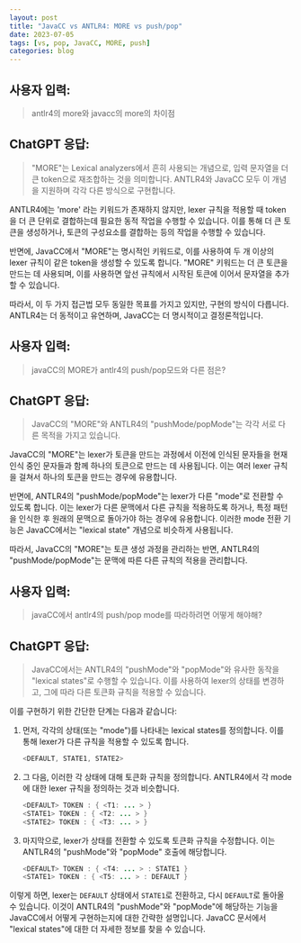 ```yaml
---
layout: post
title: "JavaCC vs ANTLR4: MORE vs push/pop"
date: 2023-07-05
tags: [vs, pop, JavaCC, MORE, push]
categories: blog
---
```


## 사용자 입력:
> antlr4의 more와 javacc의 more의 차이점

## ChatGPT 응답:
> "MORE"는 Lexical analyzers에서 흔히 사용되는 개념으로, 입력 문자열을 더 큰 token으로 재조합하는 것을 의미합니다. ANTLR4와 JavaCC 모두 이 개념을 지원하며 각각 다른 방식으로 구현합니다.

ANTLR4에는 'more' 라는 키워드가 존재하지 않지만, lexer 규칙을 적용할 때 token을 더 큰 단위로 결합하는데 필요한 동적 작업을 수행할 수 있습니다. 이를 통해 더 큰 토큰을 생성하거나, 토큰의 구성요소를 결합하는 등의 작업을 수행할 수 있습니다.

반면에, JavaCC에서 "MORE"는 명시적인 키워드로, 이를 사용하여 두 개 이상의 lexer 규칙이 같은 token을 생성할 수 있도록 합니다. "MORE" 키워드는 더 큰 토큰을 만드는 데 사용되며, 이를 사용하면 앞선 규칙에서 시작된 토큰에 이어서 문자열을 추가할 수 있습니다.

따라서, 이 두 가지 접근법 모두 동일한 목표를 가지고 있지만, 구현의 방식이 다릅니다. ANTLR4는 더 동적이고 유연하며, JavaCC는 더 명시적이고 결정론적입니다.

## 사용자 입력:
> javaCC의 MORE가 antlr4의 push/pop모드와 다른 점은?

## ChatGPT 응답:
> JavaCC의 "MORE"와 ANTLR4의 "pushMode/popMode"는 각각 서로 다른 목적을 가지고 있습니다.

JavaCC의 "MORE"는 lexer가 토큰을 만드는 과정에서 이전에 인식된 문자들을 현재 인식 중인 문자들과 함께 하나의 토큰으로 만드는 데 사용됩니다. 이는 여러 lexer 규칙을 걸쳐서 하나의 토큰을 만드는 경우에 유용합니다.

반면에, ANTLR4의 "pushMode/popMode"는 lexer가 다른 "mode"로 전환할 수 있도록 합니다. 이는 lexer가 다른 문맥에서 다른 규칙을 적용하도록 하거나, 특정 패턴을 인식한 후 원래의 문맥으로 돌아가야 하는 경우에 유용합니다. 이러한 mode 전환 기능은 JavaCC에서는 "lexical state" 개념으로 비슷하게 사용됩니다.

따라서, JavaCC의 "MORE"는 토큰 생성 과정을 관리하는 반면, ANTLR4의 "pushMode/popMode"는 문맥에 따른 다른 규칙의 적용을 관리합니다.

## 사용자 입력:
> javaCC에서 antlr4의 push/pop mode를 따라하려면 어떻게 해야해?

## ChatGPT 응답:
> JavaCC에서는 ANTLR4의 "pushMode"와 "popMode"와 유사한 동작을 "lexical states"로 수행할 수 있습니다. 이를 사용하여 lexer의 상태를 변경하고, 그에 따라 다른 토큰화 규칙을 적용할 수 있습니다.

이를 구현하기 위한 간단한 단계는 다음과 같습니다:

1. 먼저, 각각의 상태(또는 "mode")를 나타내는 lexical states를 정의합니다. 이를 통해 lexer가 다른 규칙을 적용할 수 있도록 합니다.
   ```java
   <DEFAULT, STATE1, STATE2>
   ```

2. 그 다음, 이러한 각 상태에 대해 토큰화 규칙을 정의합니다. ANTLR4에서 각 mode에 대한 lexer 규칙을 정의하는 것과 비슷합니다.
   ```java
   <DEFAULT> TOKEN : { <T1: ... > }
   <STATE1> TOKEN : { <T2: ... > }
   <STATE2> TOKEN : { <T3: ... > }
   ```

3. 마지막으로, lexer가 상태를 전환할 수 있도록 토큰화 규칙을 수정합니다. 이는 ANTLR4의 "pushMode"와 "popMode" 호출에 해당합니다.
   ```java
   <DEFAULT> TOKEN : { <T4: ... > : STATE1 }
   <STATE1> TOKEN : { <T5: ... > : DEFAULT }
   ```

이렇게 하면, lexer는 `DEFAULT` 상태에서 `STATE1`로 전환하고, 다시 `DEFAULT`로 돌아올 수 있습니다. 이것이 ANTLR4의 "pushMode"와 "popMode"에 해당하는 기능을 JavaCC에서 어떻게 구현하는지에 대한 간략한 설명입니다. JavaCC 문서에서 "lexical states"에 대한 더 자세한 정보를 찾을 수 있습니다.

